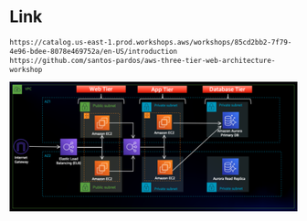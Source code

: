 # Link
```
https://catalog.us-east-1.prod.workshops.aws/workshops/85cd2bb2-7f79-4e96-bdee-8078e469752a/en-US/introduction
https://github.com/santos-pardos/aws-three-tier-web-architecture-workshop
```

![](3TierArch.png)
